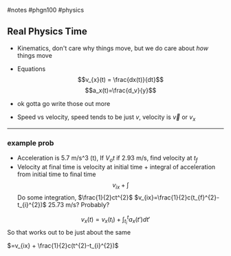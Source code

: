 #notes #phgn100 #physics

## Real Physics Time
- Kinematics, don't care why things move, but we do care about *how* things move
- Equations
$$v_{x}(t) = \frac{dx(t)}{dt}$$
$$a_x(t)=\frac{d_v}{y}$$
- ok gotta go write those out more

- Speed vs velocity, speed tends to be just $v$, velocity is $\vec v$ or $v_x$ 

---

### example prob
- Acceleration is 5.7 m/s^3 (t), If $V_{o}t$ if 2.93 m/s, find velocity at $t_f$
- Velocity at final time is velocity at initial time + integral of acceleration from initial time to final time
$$v_{ix} + \int$$
Do some integration, $\frac{1}{2}ct^{2}$
$v_{ix}=\frac{1}{2}c(t_{f}^{2}-t_{i}^{2})$
25.73 m/s? Probably?


$$v_{x}(t)=v_{x}(t_{i})+\int_{t_i}^{t}a_{x}(t')dt'$$
So that works out to be just about the same

$=v_{ix} + \frac{1}{2}c(t^{2}-t_{i}^{2})$

 